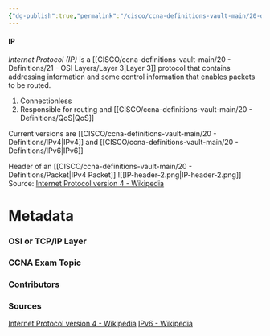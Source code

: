 ```yaml
---
{"dg-publish":true,"permalink":"/cisco/ccna-definitions-vault-main/20-definitions/ip/","tags":["defs_ccna"]}
---
```


#### IP
*Internet Protocol (IP)* is a [[CISCO/ccna-definitions-vault-main/20 - Definitions/21 - OSI Layers/Layer 3\|Layer 3]] protocol that contains addressing information and some control information that enables packets to be routed. 
1. Connectionless
2. Responsible for routing and [[CISCO/ccna-definitions-vault-main/20 - Definitions/QoS\|QoS]]

Current versions are [[CISCO/ccna-definitions-vault-main/20 - Definitions/IPv4\|IPv4]] and [[CISCO/ccna-definitions-vault-main/20 - Definitions/IPv6\|IPv6]]


Header of an [[CISCO/ccna-definitions-vault-main/20 - Definitions/Packet\|IPv4 Packet]]
![[IP-header-2.png\|IP-header-2.png]]
Source: [Internet Protocol version 4 - Wikipedia](https://en.wikipedia.org/wiki/Internet_Protocol_version_4#Header)

# Metadata
### OSI or TCP/IP Layer

### CCNA Exam Topic

### Contributors

### Sources
[Internet Protocol version 4 - Wikipedia](https://en.wikipedia.org/wiki/Internet_Protocol_version_4)
[IPv6 - Wikipedia](https://en.wikipedia.org/wiki/IPv6)